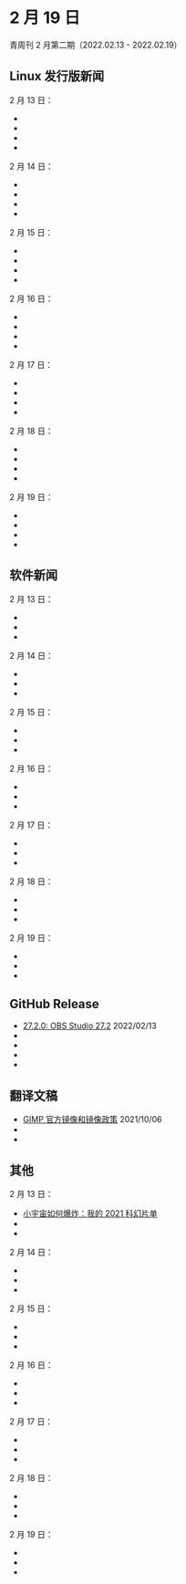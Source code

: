 # 2 月 19 日

青周刊 2 月第二期（2022.02.13 - 2022.02.19）

## Linux 发行版新闻

2 月 13 日：

- []()
- []()
- []()
- []()

2 月 14 日：

- []()
- []()
- []()
- []()

2 月 15 日：

- []()
- []()
- []()
- []()

2 月 16 日：

- []()
- []()
- []()
- []()

2 月 17 日：

- []()
- []()
- []()
- []()

2 月 18 日：

- []()
- []()
- []()
- []()

2 月 19 日：

- []()
- []()
- []()
- []()

## 软件新闻

2 月 13 日：

- []()
- []()
- []()

2 月 14 日：

- []()
- []()
- []()

2 月 15 日：

- []()
- []()
- []()

2 月 16 日：

- []()
- []()
- []()

2 月 17 日：

- []()
- []()
- []()

2 月 18 日：

- []()
- []()
- []()

2 月 19 日：

- []()
- []()
- []()

## GitHub Release

- [27.2.0: OBS Studio 27.2](https://github.com/obsproject/obs-studio/releases/tag/27.2.0) 2022/02/13
- []()
- []()
- []()
- []()

## 翻译文稿

- [GIMP 官方镜像和镜像政策](../../translation/gimp-mirror-policy.md) 2021/10/06
- []()
- []()

## 其他

2 月 13 日：

- [小宇宙如何爆炸：我的 2021 科幻片单](https://www.gcores.com/articles/147349)
- []()
- []()

2 月 14 日：

- []()
- []()
- []()

2 月 15 日：

- []()
- []()
- []()

2 月 16 日：

- []()
- []()
- []()

2 月 17 日：

- []()
- []()
- []()

2 月 18 日：

- []()
- []()
- []()

2 月 19 日：

- []()
- []()
- []()
